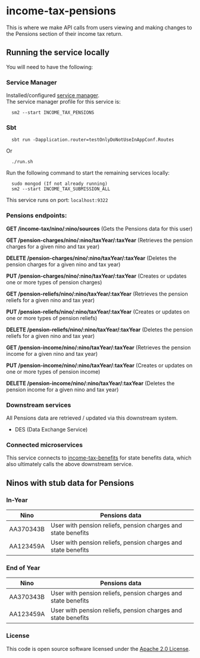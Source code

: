 
# income-tax-pensions
This is where we make API calls from users viewing and making changes to the Pensions section of their income tax return.

## Running the service locally

You will need to have the following:

### Service Manager 
Installed/configured [service manager](https://github.com/hmrc/sm2).  
The service manager profile for this service is:
```shell
  sm2 --start INCOME_TAX_PENSIONS
```

### Sbt
```shell
  sbt run -Dapplication.router=testOnlyDoNotUseInAppConf.Routes
```
Or

```shell
  ./run.sh
```

Run the following command to start the remaining services locally:

```shell
  sudo mongod (If not already running)
  sm2 --start INCOME_TAX_SUBMISSION_ALL
```

This service runs on port: `localhost:9322`

### Pensions endpoints:

**GET     /income-tax/nino/:nino/sources**                (Gets the Pensions data for this user)

**GET     /pension-charges/nino/:nino/taxYear/:taxYear** (Retrieves the pension charges for a given nino and tax year)

**DELETE  /pension-charges/nino/:nino/taxYear/:taxYear** (Deletes the pension charges for a given nino and tax year)

**PUT     /pension-charges/nino/:nino/taxYear/:taxYear** (Creates or updates one or more types of pension charges)

**GET     /pension-reliefs/nino/:nino/taxYear/:taxYear** (Retrieves the pension reliefs for a given nino and tax year)

**PUT     /pension-reliefs/nino/:nino/taxYear/:taxYear** (Creates or updates on one or more types of pension reliefs)

**DELETE  /pension-reliefs/nino/:nino/taxYear/:taxYear** (Deletes the pension reliefs for a given nino and tax year)

**GET     /pension-income/nino/:nino/taxYear/:taxYear** (Retrieves the pension income for a given nino and tax year)

**PUT     /pension-income/nino/:nino/taxYear/:taxYear** (Creates or updates on one or more types of pension income)

**DELETE  /pension-income/nino/:nino/taxYear/:taxYear** (Deletes the pension income for a given nino and tax year)

### Downstream services
All Pensions data are retrieved / updated via this downstream system.
- DES (Data Exchange Service)

### Connected microservices
This service connects to [income-tax-benefits](https://github.com/hmrc/income-tax-benefits) for state benefits data, which also ultimately calls the above downstream service.


## Ninos with stub data for Pensions

### In-Year
| Nino      | Pensions data                                                 |
|-----------|---------------------------------------------------------------|
| AA370343B | User with pension reliefs, pension charges and state benefits |
| AA123459A | User with pension reliefs, pension charges and state benefits |

### End of Year
| Nino      | Pensions data                                                 |
|-----------|---------------------------------------------------------------|
| AA370343B | User with pension reliefs, pension charges and state benefits |
| AA123459A | User with pension reliefs, pension charges and state benefits |


### License

This code is open source software licensed under the [Apache 2.0 License]("http://www.apache.org/licenses/LICENSE-2.0.html").

